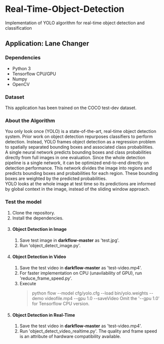 # Real-Time-Object-Detection
Implementation of YOLO algorithm for real-time object detection and classification 

## Application: Lane Changer

### Dependencies
* Python 3
* Tensorflow CPU/GPU
* Numpy
* OpenCV

### Dataset
This application has been trained on the COCO test-dev dataset.

### About the Algorithm
You only look once (YOLO) is a state-of-the-art, real-time object detection system. Prior work on object detection repurposes classifiers to perform detection. Instead, YOLO frames object detection as a regression problem to spatially separated bounding boxes and associated class probabilities. 
<br/>
A single neural network predicts bounding boxes and class probabilities directly from full images in one evaluation. Since the whole detection pipeline is a single network, it can be optimized end-to-end directly on detection performance. This network divides the image into regions and predicts bounding boxes and probabilities for each region. These bounding boxes are weighted by the predicted probabilities.
<br/>
YOLO looks at the whole image at test time so its predictions are informed by global context in the image, instead of the sliding window approach.

### Test the model
1. Clone the repository.
1. Install the dependencies.
1. #### Object Detection in Image
   1. Save test image in **darkflow-master** as 'test.jpg'.
   1. Run 'object_detect_image.py'.
1. #### Object Detection in Video
   1. Save the test video in **darkflow-master** as 'test-video.mp4'.
   1. For faster implementation on CPU (unavilability of GPU), run 'reduce_frame_speed.py'.
   1. Execute 
      > python flow --model cfg/yolo.cfg --load bin/yolo.weights --demo videofile.mp4 --gpu 1.0 --saveVideo
      Omit the '--gpu 1.0' for Tensorflow CPU version. 
1. #### Object Detection in Real-Time
   1. Save the test video in **darkflow-master** as 'test-video.mp4'.
   1. Run 'object_detect_video_realtime.py'. The quality and frame speed is an attribute of hardware compatibility available. 
   

